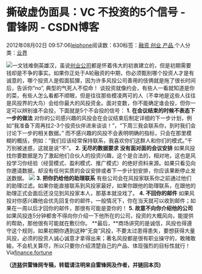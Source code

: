 
# 撕破虚伪面具：VC 不投资的5个信号 - 雷锋网 - CSDN博客


2012年08月02日 09:57:06[leiphone](https://me.csdn.net/leiphone)阅读数：630标签：[融资																](https://so.csdn.net/so/search/s.do?q=融资&t=blog)[创业																](https://so.csdn.net/so/search/s.do?q=创业&t=blog)[产品																](https://so.csdn.net/so/search/s.do?q=产品&t=blog)[
							](https://so.csdn.net/so/search/s.do?q=创业&t=blog)[
																					](https://so.csdn.net/so/search/s.do?q=融资&t=blog)个人分类：[业界																](https://blog.csdn.net/leiphone/article/category/873390)
[
																								](https://so.csdn.net/so/search/s.do?q=融资&t=blog)


![](http://www.leiphone.com/wp-content/uploads/2012/08/vc-150x150.jpg)一文钱难倒英雄汉，虽说[创业公司](http://www.leiphone.com/0731-annie-vc-founder.html)都是怀着伟大的初衷建立的，但是初期需要钱却是不争的事实。如果你正处于A轮融资的中期，你必须甄别哪个投资人才是有诚意的，哪个投资人是假面狐狸，因为许多风投公司善用的伎俩就是拖了很长时间后，告诉你“no”,
 典型的气死人不偿命！
谈投资就像约会，有些人一看就知道是你的菜，有些人怎么看都不顺眼，但是往往那些模凌两可的人（不幸地是这些人往往是风投界的大鸟）会给你最大的风投资金。面对变数，你不能确定谁会投，但你一定可以辨别谁不会投，下面就是5个不会投的信号：
**1. 在会议结束的时候不表态下一步的做法**
对你的公司感兴趣的风投会在会议结束后制定详细的下一步计划，例如“我准备下周再拉2-3个投资伙伴进来谈谈！”，“下周三我会联系你，到时我们会讨论下一步的相关数据。”
而不感兴趣的风投不会表明明确的指标，只会在那里模糊的概括，例如：“我们应该经常保持联系，我喜欢你们这群人和你们的模式。”千万别被迷惑，这就是说“不”。
**2. 无尽的数据要求 没有面对面的会议安排**
如果风投找你要数据是为了激起他们合伙人的投资兴趣，这个是合法的，相对地，这也是风投学习你经验（经营模式、盈利模式、推广模式）的绝好资料来源。如果只看见向你邀请数据，却没有任何实质的会议安排或者下一步计划安排，你应该果断停止发送数据。
![](http://www.leiphone.com/wp-content/uploads/2012/08/vc1.jpg)
**3. 把你扔给他的助理联系**
有些公司会在风投家联系你之前通过他们的助理过滤。如果你能直接联系到风投家最好，如果你跟他的助理联系，在跟他的助理正式会面后还没见到风投家本人，那基本就没戏了。
**4. 不回你的邮件**
如果风投对你感兴趣他会优先回复你的邮件，一般情况下，你在当天就可以收到邮件；如果在一周以后才回你的邮件，那很有可能是耍你的！
**5. 故意不向你介绍他的公司**
如果风投连5分钟都舍不得向你介绍一下他所在的公司，投资的大概风向，能提供的帮助，那他很有可能就在敷衍你。
**最后，**商场讲究的是诚信，风投也得遵守这个规则，如果初期你遇到这种“无良”风投，不要太过患得患失，要想获得大量风投，必须的投资人诚心诚意才拿得出来；著名风投都是很有职业操守的，敢赌敢输，不会机关算尽，所以只要你介绍清楚自己的产品、体现强烈的目标性就行！
Via[finance.fortune](http://finance.fortune.cnn.com/2012/07/31/5-signs-a-vc-is-just-not-that-into-you/?iid=sf_f_river)

**（****[济慈](http://www.leiphone.com/author/emerson)****供****雷锋网****专稿，转载请注明来自雷锋网及作者，并链回本页)**

